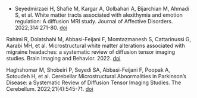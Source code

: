 * Seyedmirzaei H, Shafie M, Kargar A, Golbahari A, Bijarchian M, Ahmadi S, et al. White matter tracts associated with alexithymia and emotion regulation: A diffusion MRI study. Journal of Affective Disorders. 2022;314:271-80.
[doi](https://doi.org/10.1016/j.jad.2022.07.039)

Rahimi R, Dolatshahi M, Abbasi-Feijani F, Momtazmanesh S, Cattarinussi G, Aarabi MH, et al. Microstructural white matter alterations associated with migraine headaches: a systematic review of diffusion tensor imaging studies. Brain Imaging and Behavior. 2022.
[doi](https://doi.org/10.1007/s11682-022-00690-1)

Haghshomar M, Shobeiri P, Seyedi SA, Abbasi-Feijani F, Poopak A, Sotoudeh H, et al. Cerebellar Microstructural Abnormalities in Parkinson’s Disease: a Systematic Review of Diffusion Tensor Imaging Studies. The Cerebellum. 2022;21(4):545-71.
[doi](https://doi.org/10.1007/s12311-021-01355-3)
